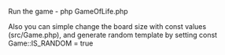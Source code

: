 Run the game - php GameOfLife.php

Also you can simple change the board size with const values (src/Game.php), and generate random template by setting const Game::IS_RANDOM = true
